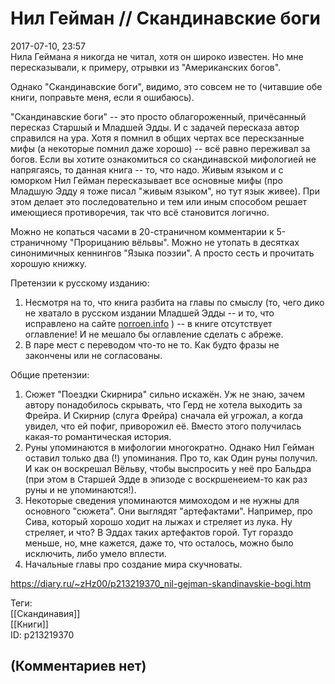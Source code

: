 Нил Гейман // Скандинавские боги
================================

  
2017-07-10, 23:57  
 Нила Геймана я никогда не читал, хотя он широко известен. Но мне пересказывали, к примеру, отрывки из "Американских богов".   
   
 Однако "Скандинавские боги", видимо, это совсем не то (читавшие обе книги, поправьте меня, если я ошибаюсь).   
   
 "Скандинавские боги" -- это просто облагороженный, причёсанный пересказ Старшый и Младшей Эдды. И с задачей пересказа автор справился на ура. Хотя я помнил в общих чертах все перескзанные мифы (а некоторые помнил даже хорошо) -- всё равно переживал за богов. Если вы хотите ознакомиться со скандинавской мифологией не напрягаясь, то данная книга -- то, что надо. Живым языком и с юморком Нил Гейман пересказывает все основные мифы (про Младшую Эдду я тоже писал "живым языком", но тут язык живее). При этом делает это последовательно и тем или иным способом решает имеющиеся противоречия, так что всё становится логично.   
   
 Можно не копаться часами в 20-страничном комментарии к 5-страничному "Прорицанию вёльвы". Можно не утопать в десятках синонимичных кеннингов "Языка поэзии". А просто сесть и прочитать хорошую книжку.   
   
 Претензии к русскому изданию:   
 1. Несмотря на то, что книга разбита на главы по смыслу (то, чего дико не хватало в русском издании Младшей Эдды -- и то, что исправлено на сайте  [norroen.info](http://norroen.info/src/snorra/l)  ) -- в книге отсутствует оглавление! И не мешало бы оглавление сделать с абреже.   
 2. В паре мест с переводом что-то не то. Как будто фразы не закончены или не согласованы.   
   
 Общие претензии:   
 1. Сюжет "Поездки Скирнира" сильно искажён. Уж не знаю, зачем автору понадобилось скрывать, что Герд не хотела выходить за Фрейра. И Скирнир (слуга Фрейра) сначала ей угрожал, а когда увидел, что ей пофиг, приворожил её. Вместо этого получилась какая-то романтическая история.   
 2. Руны упоминаются в мифологии многократно. Однако Нил Гейман оставил только два (!) упоминания. Про то, как Один руны получил. И как он воскрешал Вёльву, чтобы выспросить у неё про Бальдра (при этом в Старшей Эдде в эпизоде с воскршенеием-то как раз руны и не упоминаются!).   
 3. Некоторые сведения упоминаются мимоходом и не нужны для основного "сюжета". Они выглядят "артефактами". Например, про Сива, который хорошо ходит на лыжах и стреляет из лука. Ну стреляет, и что? В Эддах таких артефактов горой. Тут гораздо меньше, но, мне кажется, даже то, что осталось, можно было исключить, либо умело вплести.   
 4. Начальные главы про создание мира скучноваты.   
  
<https://diary.ru/~zHz00/p213219370_nil-gejman-skandinavskie-bogi.htm>  
  
Теги:  
[[Скандинавия]]  
[[Книги]]  
ID: p213219370  


(Комментариев нет)
------------------